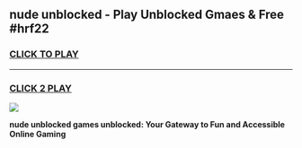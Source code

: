 
## nude unblocked - Play Unblocked Gmaes & Free #hrf22
<h3>
<a href="https://news.freeplayer.one?title=nude_unblocked&ref=24F">CLICK TO PLAY</a></h3>
<hr>

<h3>
<a href="https://news.freeplayer.one?title=nude_unblocked&ref=24F">CLICK 2 PLAY</a>
  
</h3>

<a href="https://news.freeplayer.one?title=nude_unblocked&ref=24F/"><img src="https://clearcache.store/games.png"></a>


**nude unblocked games unblocked: Your Gateway to Fun and Accessible Online Gaming**
